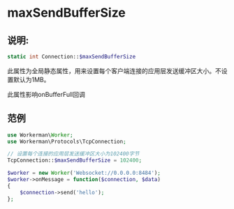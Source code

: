 # maxSendBufferSize
## 说明:
```php
static int Connection::$maxSendBufferSize
```

此属性为全局静态属性，用来设置每个客户端连接的应用层发送缓冲区大小。不设置默认为1MB。

此属性影响onBufferFull回调


## 范例


```php
use Workerman\Worker;
use Workerman\Protocols\TcpConnection;

// 设置每个连接的应用层发送缓冲区大小为102400字节
TcpConnection::$maxSendBufferSize = 102400;

$worker = new Worker('Websocket://0.0.0.0:8484');
$worker->onMessage = function($connection, $data)
{
    $connection->send('hello');
};
```

